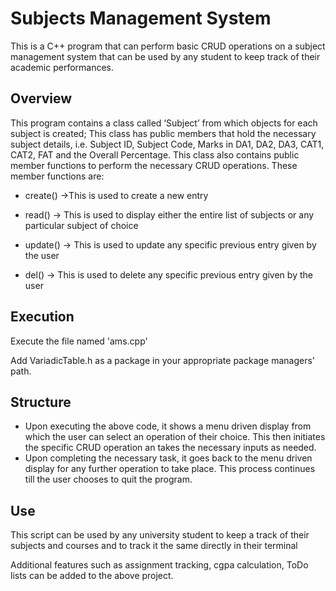 # Subjects Management System

This is a C++ program that can perform basic CRUD operations on a subject management system that can be used by any student to keep track of their academic performances.

## Overview

This program contains a class called ‘Subject’ from which objects for each subject is created; This class has public members that hold the necessary subject details, i.e. Subject ID, Subject Code, Marks in DA1, DA2, DA3, CAT1, CAT2, FAT and the Overall Percentage. This class also contains public member functions to perform the necessary CRUD operations. These member functions are:

* create() →This is used to create a new entry
* read() → This is used to display either the entire list of subjects or any particular subject of choice

* update() → This is used to update any specific previous entry given by the user
* del() → This is used to delete any specific previous entry given by the user

## Execution

Execute the file named 'ams.cpp'

Add VariadicTable.h as a package in your appropriate package managers' path.

## Structure

* Upon executing the above code, it shows a menu driven display from which the user can select an operation of their choice. This then initiates the specific CRUD operation an takes the necessary inputs as needed.
* Upon completing the necessary task, it goes back to the menu driven display for any further operation to take place. This process continues till the user chooses to quit the program.

## Use

This script can be used by any university student to keep a track of their subjects and courses and to track it the same directly in their terminal

Additional features such as assignment tracking, cgpa calculation, ToDo lists can be added to the above project.
